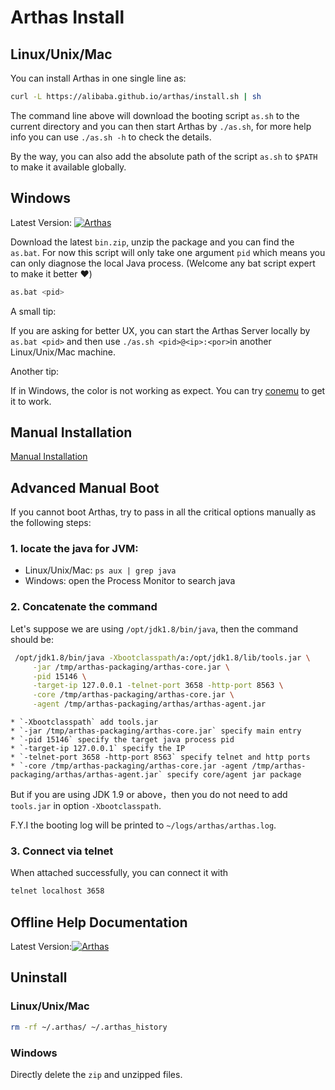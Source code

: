 Arthas Install
==============

## Linux/Unix/Mac

You can install Arthas in one single line as:

```bash
curl -L https://alibaba.github.io/arthas/install.sh | sh
```

The command line above will download the booting script `as.sh` to the current directory and you can then start Arthas by `./as.sh`, for more help info you can use `./as.sh -h` to check the details. 

By the way, you can also add the absolute path of the script `as.sh` to `$PATH` to make it available globally. 

## Windows

Latest Version: [![Arthas](https://img.shields.io/maven-central/v/com.taobao.arthas/arthas-packaging.svg?style=flat-square "Arthas")](http://search.maven.org/classic/#search%7Cga%7C1%7Cg%3A%22com.taobao.arthas%22%20AND%20a%3A%22arthas-packaging%22)

Download the latest `bin.zip`, unzip the package and you can find the `as.bat`. For now this script will only take one argument `pid` which means you can only diagnose the local Java process. (Welcome any bat script expert to make it better :heart:)

```bash
as.bat <pid>
```

A small tip: 

If you are asking for better UX, you can start the Arthas Server locally by `as.bat <pid>` and then use `./as.sh <pid>@<ip>:<por>`in another Linux/Unix/Mac machine. 


Another tip:

If in Windows, the color is not working as expect. You can try [conemu](https://sourceforge.net/projects/conemu) to get it to work. 

## Manual Installation

[Manual Installation](manual-install.md)

## Advanced Manual Boot

If you cannot boot Arthas, try to pass in all the critical options manually as the following steps:

### 1. locate the java for JVM:
- Linux/Unix/Mac: `ps aux | grep java`
- Windows: open the Process Monitor to search java

### 2. Concatenate the command
Let's suppose we are using `/opt/jdk1.8/bin/java`, then the command should be:

```bash
 /opt/jdk1.8/bin/java -Xbootclasspath/a:/opt/jdk1.8/lib/tools.jar \
     -jar /tmp/arthas-packaging/arthas-core.jar \
     -pid 15146 \
     -target-ip 127.0.0.1 -telnet-port 3658 -http-port 8563 \
     -core /tmp/arthas-packaging/arthas-core.jar \
     -agent /tmp/arthas-packaging/arthas/arthas-agent.jar
```

    * `-Xbootclasspath` add tools.jar
    * `-jar /tmp/arthas-packaging/arthas-core.jar` specify main entry
    * `-pid 15146` specify the target java process pid
    * `-target-ip 127.0.0.1` specify the IP
    * `-telnet-port 3658 -http-port 8563` specify telnet and http ports
    * `-core /tmp/arthas-packaging/arthas-core.jar -agent /tmp/arthas-packaging/arthas/arthas-agent.jar` specify core/agent jar package


But if you are using JDK 1.9 or above，then you do not need to add `tools.jar` in option `-Xbootclasspath`.

F.Y.I the booting log will be printed to `~/logs/arthas/arthas.log`.

### 3. Connect via telnet

When attached successfully, you can connect it with 

```bash
telnet localhost 3658
```

## Offline Help Documentation

Latest Version:[![Arthas](https://img.shields.io/maven-central/v/com.taobao.arthas/arthas-packaging.svg?style=flat-square "Arthas")](http://search.maven.org/classic/#search%7Cga%7C1%7Cg%3A%22com.taoba)

## Uninstall

### Linux/Unix/Mac

```bash
rm -rf ~/.arthas/ ~/.arthas_history
```

### Windows

Directly delete the `zip` and unzipped files. 
